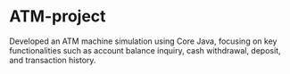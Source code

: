 # ATM-project
 Developed an ATM machine simulation using  Core Java, focusing on key functionalities  such as account balance inquiry, cash  withdrawal, deposit, and transaction history.

